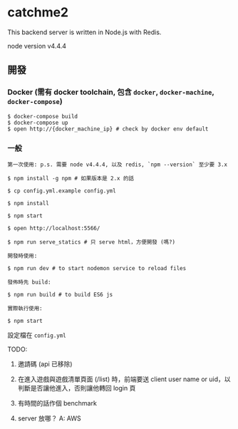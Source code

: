 # catchme2

This backend server is written in Node.js with Redis.

node version v4.4.4

## 開發

### Docker (需有 docker toolchain, 包含 `docker`, `docker-machine`, `docker-compose`)

```
$ docker-compose build
$ docker-compose up
$ open http://{docker_machine_ip} # check by docker env default
```

### 一般

```
第一次使用: p.s. 需要 node v4.4.4, 以及 redis, `npm --version` 至少要 3.x

$ npm install -g npm # 如果版本是 2.x 的話

$ cp config.yml.example config.yml

$ npm install

$ npm start

$ open http://localhost:5566/

$ npm run serve_statics # 只 serve html，方便開發 (嗎?)

開發時使用:

$ npm run dev # to start nodemon service to reload files

發佈時先 build:

$ npm run build # to build ES6 js

實際執行使用:

$ npm start
```

設定檔在 `config.yml`

TODO:

1. 邀請碼 (api 已移除)

2. 在進入遊戲與遊戲清單頁面 (/list) 時，前端要送 client user name or uid，以判斷是否讓他進入，否則讓他轉回 login 頁

3. 有時間的話作個 benchmark

4. server 放哪？ A: AWS

